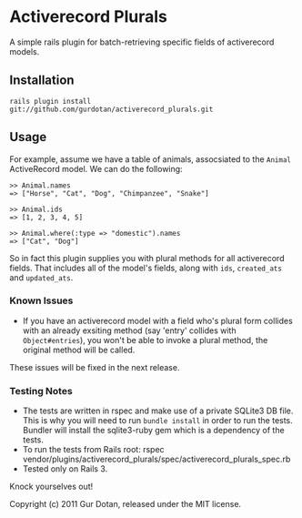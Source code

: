 # Activerecord Plurals
A simple rails plugin for batch-retrieving specific fields of activerecord models.

## Installation
`rails plugin install git://github.com/gurdotan/activerecord_plurals.git`

## Usage
For example, assume we have a table of animals, assocsiated to the `Animal` ActiveRecord model.  We can do the following:

    >> Animal.names
    => ["Horse", "Cat", "Dog", "Chimpanzee", "Snake"]

    >> Animal.ids
    => [1, 2, 3, 4, 5]

    >> Animal.where(:type => "domestic").names
    => ["Cat", "Dog"]

So in fact this plugin supplies you with plural methods for all activerecord fields.  That includes all of the model's fields, along with `ids`, `created_ats` and `updated_ats`.

### Known Issues
 * If you have an activerecord model with a field who's plural form collides with an already exsiting method (say 'entry' collides with `Object#entries`), you won't be able to invoke a plural method, the original method will be called.

These issues will be fixed in the next release.


### Testing Notes
 * The tests are written in rspec and make use of a private SQLite3 DB file.  This is why you will need to run `bundle install` in order to run the tests.  Bundler will install the sqlite3-ruby gem which is a dependency of the tests.
 * To run the tests from Rails root:  rspec vendor/plugins/activerecord_plurals/spec/activerecord_plurals_spec.rb
 * Tested only on Rails 3.

Knock yourselves out!

Copyright (c) 2011 Gur Dotan, released under the MIT license.
